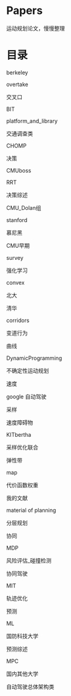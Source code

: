 # Papers
运动规划论文，慢慢整理


# 目录
berkeley

overtake

交叉口

BIT

platform_and_library

交通调查类

CHOMP

决策

CMUboss

RRT

决策综述

CMU_Dolan组 

stanford 

慕尼黑

CMU早期 

survey

强化学习

convex 

北大 

清华

corridors

变道行为 

曲线

DynamicProgramming 

不确定性运动规划 

速度

google 自动驾驶 

采样 

速度障碍物

KITbertha 

采样优化联合 

弹性带

map 

代价函数权重 

我的文献

material of planning

分层规划 

协同

MDP 

风险评估_碰撞检测 

协同驾驶

MIT 

轨迹优化 

预测

ML 

国防科技大学 

预测综述

MPC 

国内其他大学 

自动驾驶总体架构类

